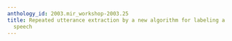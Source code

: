 ```yaml
---
anthology_id: 2003.mir_workshop-2003.25
title: Repeated utterance extraction by a new algorithm for labeling a presentation
  speech
---
```


